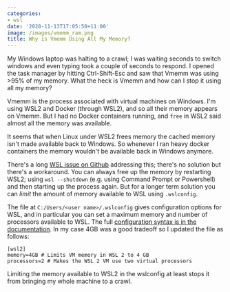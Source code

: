 ```yaml
---
categories:
- wsl
date: '2020-11-13T17:05:50+11:00'
image: /images/vmemm_ram.png
title: Why is Vmemm Using All My Memory?
---
```


My Windows laptop was halting to a crawl; I was waiting seconds to switch windows and even typing took a couple of seconds to respond.
I opened the task manager by hitting Ctrl-Shift-Esc and saw that Vmemm was using >95% of my memory.
What the heck is Vmemm and how can I stop it using all my memory?

Vmemm is the process associated with virtual machines on Windows.
I'm using WSL2 and Docker (through WSL2), and so all their memory appears on Vmemm.
But I had no Docker containers running, and `free` in WSL2 said almost all the memory was available.

It seems that when Linux under WSL2 frees memory the cached memory isn't made available back to Windows.
So whenever I ran heavy docker containers the memory wouldn't be available back in Windows anymore.

There's a long [WSL issue on Github](https://github.com/microsoft/WSL/issues/4166) addressing this; there's no solution but there's a workaround.
You can always free up the memory by restarting WSL2; using `wsl --shutdown` (e.g. using Command Prompt or Powershell) and then starting up the process again.
But for a longer term solution you can *limit* the amount of memory available to WSL using `.wslconfig`.

The file at `C:/Users/<user name>/.wslconfig` gives configuration options for WSL, and in particular you can set a maximum memory and number of processors available to WSL.
The full [configuration syntax is in the documentation](https://docs.microsoft.com/en-us/windows/wsl/wsl-config#configure-global-options-with-wslconfig).
In my case 4GB was a good tradeoff so I updated the file as follows:


```
[wsl2]
memory=4GB # Limits VM memory in WSL 2 to 4 GB
processors=2 # Makes the WSL 2 VM use two virtual processors
```

Limiting the memory available to WSL2 in the wslconfig at least stops it from bringing my whole machine to a crawl.